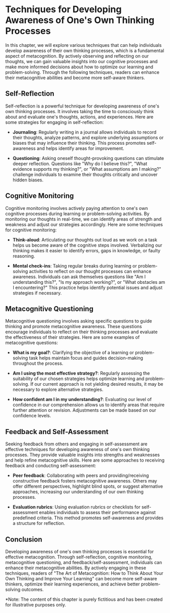 Techniques for Developing Awareness of One's Own Thinking Processes
==============================================================================

In this chapter, we will explore various techniques that can help individuals develop awareness of their own thinking processes, which is a fundamental aspect of metacognition. By actively observing and reflecting on our thoughts, we can gain valuable insights into our cognitive processes and make more informed decisions about how to optimize our learning and problem-solving. Through the following techniques, readers can enhance their metacognitive abilities and become more self-aware thinkers.

Self-Reflection
---------------

Self-reflection is a powerful technique for developing awareness of one's own thinking processes. It involves taking the time to consciously think about and evaluate one's thoughts, actions, and experiences. Here are some strategies for engaging in self-reflection:

* **Journaling**: Regularly writing in a journal allows individuals to record their thoughts, analyze patterns, and explore underlying assumptions or biases that may influence their thinking. This process promotes self-awareness and helps identify areas for improvement.

* **Questioning**: Asking oneself thought-provoking questions can stimulate deeper reflection. Questions like "Why do I believe this?", "What evidence supports my thinking?", or "What assumptions am I making?" challenge individuals to examine their thoughts critically and uncover hidden biases.

Cognitive Monitoring
--------------------

Cognitive monitoring involves actively paying attention to one's own cognitive processes during learning or problem-solving activities. By monitoring our thoughts in real-time, we can identify areas of strength and weakness and adjust our strategies accordingly. Here are some techniques for cognitive monitoring:

* **Think-aloud**: Articulating our thoughts out loud as we work on a task helps us become aware of the cognitive steps involved. Verbalizing our thinking makes it easier to identify errors, gaps in knowledge, or faulty reasoning.

* **Mental check-ins**: Taking regular breaks during learning or problem-solving activities to reflect on our thought processes can enhance awareness. Individuals can ask themselves questions like "Am I understanding this?", "Is my approach working?", or "What obstacles am I encountering?" This practice helps identify potential issues and adjust strategies if necessary.

Metacognitive Questioning
-------------------------

Metacognitive questioning involves asking specific questions to guide thinking and promote metacognitive awareness. These questions encourage individuals to reflect on their thinking processes and evaluate the effectiveness of their strategies. Here are some examples of metacognitive questions:

* **What is my goal?**: Clarifying the objective of a learning or problem-solving task helps maintain focus and guides decision-making throughout the process.

* **Am I using the most effective strategy?**: Regularly assessing the suitability of our chosen strategies helps optimize learning and problem-solving. If our current approach is not yielding desired results, it may be necessary to explore alternative strategies.

* **How confident am I in my understanding?**: Evaluating our level of confidence in our comprehension allows us to identify areas that require further attention or revision. Adjustments can be made based on our confidence levels.

Feedback and Self-Assessment
----------------------------

Seeking feedback from others and engaging in self-assessment are effective techniques for developing awareness of one's own thinking processes. They provide valuable insights into strengths and weaknesses and help refine metacognitive skills. Here are some approaches to receiving feedback and conducting self-assessment:

* **Peer feedback**: Collaborating with peers and providing/receiving constructive feedback fosters metacognitive awareness. Others may offer different perspectives, highlight blind spots, or suggest alternative approaches, increasing our understanding of our own thinking processes.

* **Evaluation rubrics**: Using evaluation rubrics or checklists for self-assessment enables individuals to assess their performance against predefined criteria. This method promotes self-awareness and provides a structure for reflection.

Conclusion
----------

Developing awareness of one's own thinking processes is essential for effective metacognition. Through self-reflection, cognitive monitoring, metacognitive questioning, and feedback/self-assessment, individuals can enhance their metacognitive abilities. By actively engaging in these techniques, readers of "The Art of Metacognition: How to Think About Your Own Thinking and Improve Your Learning" can become more self-aware thinkers, optimize their learning experiences, and achieve better problem-solving outcomes.

\*Note: The content of this chapter is purely fictitious and has been created for illustrative purposes only.
